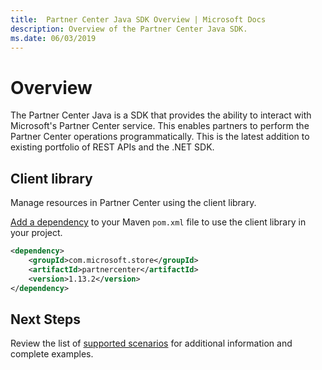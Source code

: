 ```yaml
---
title:  Partner Center Java SDK Overview | Microsoft Docs
description: Overview of the Partner Center Java SDK.
ms.date: 06/03/2019
---
```


# Overview

The Partner Center Java is a SDK that provides the ability to interact with Microsoft's Partner Center service. This enables partners to perform the Partner Center operations programmatically. This is the latest addition to existing portfolio of REST APIs and the .NET SDK.

## Client library

Manage resources in Partner Center using the client library.

[Add a dependency](https://maven.apache.org/guides/getting-started/index.html#How_do_I_use_external_dependencies) to your Maven `pom.xml` file to use the client library in your project.

```xml
<dependency>
    <groupId>com.microsoft.store</groupId>
    <artifactId>partnercenter</artifactId>
    <version>1.13.2</version>
</dependency>
```

## Next Steps

Review the list of [supported scenarios](https://docs.microsoft.com/partner-center/develop/scenarios) for additional information and complete examples.